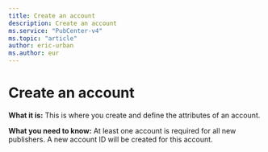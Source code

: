 ```yaml
---
title: Create an account
description: Create an account
ms.service: "PubCenter-v4"
ms.topic: "article"
author: eric-urban
ms.author: eur
---
```


# Create an account

**What it is:**  This is where you create and define the attributes of an account.

**What you need to know:**  At least one account is required for all new publishers. A new account ID will be created for this account.


